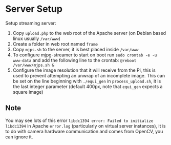 Server Setup
============

Setup streaming server:

1.	Copy ```upload.php``` to the web root of the Apache server (on Debian based linux usually ```/var/www```)
2.	Create a folder in web root named ```frame```
3.	Copy ```mjps.sh``` to the server, it is best placed inside ```/var/www```
4.	To configure mjpg-streamer to start on boot run ```sudo crontab -e -u www-data``` and add the following line to the crontab: ```@reboot /var/www/mjps.sh &```
5.	Configure the image resolution that it will receive from the Pi, this is used to prevent attempting an unwrap of an incomplete image. This can be set on the line beginning with ```./equi_gen``` in ```process_upload.sh```, it is the last integer parameter (default 400px, note that ```equi_gen``` expects a square image)

Note
----

You may see lots of this error ```libdc1394 error: Failed to initialize libdc1394``` in Apache ```error.log``` (particularly on virtual server instances), it is to do with camera hardware communication and comes from OpenCV, you can ignore it.